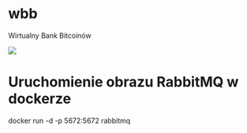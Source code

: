 # wbb
Wirtualny Bank Bitcoinów

![](https://res.cloudinary.com/practicaldev/image/fetch/s--80ZOUids--/c_limit%2Cf_auto%2Cfl_progressive%2Cq_auto%2Cw_880/https://thepracticaldev.s3.amazonaws.com/i/gk3yk0u24k5849fplyy2.png)


# Uruchomienie obrazu RabbitMQ w dockerze

docker run -d -p 5672:5672 rabbitmq
